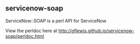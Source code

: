 ## servicenow-soap

ServiceNow::SOAP is a perl API for ServiceNow

View the perldoc here at http://gflewis.github.io/servicenow-soap/perldoc.html
